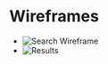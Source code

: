 # Wireframes
* ![Search Wireframe](https://wireframe.cc/HnBw8U)
* ![Results](https://wireframe.cc/I8vkcM)

